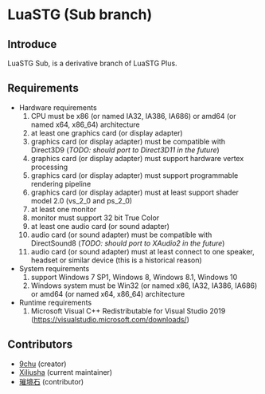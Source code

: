 # LuaSTG (Sub branch)

## Introduce

LuaSTG Sub, is a derivative branch of LuaSTG Plus.  

## Requirements  

* Hardware requirements  
    1. CPU must be x86 (or named IA32, IA386, IA686) or amd64 (or named x64, x86_64) architecture  
    2. at least one graphics card (or display adapter)  
    3. graphics card (or display adapter) must be compatible with Direct3D9 (_TODO: should port to Direct3D11 in the future_)  
    4. graphics card (or display adapter) must support hardware vertex processing  
    5. graphics card (or display adapter) must support programmable rendering pipeline  
    6. graphics card (or display adapter) must at least support shader model 2.0 (vs_2_0 and ps_2_0)  
    7. at least one monitor  
    8. monitor must support 32 bit True Color  
    9. at least one audio card (or sound adapter)  
    10. audio card (or sound adapter) must be compatible with DirectSound8 (_TODO: should port to XAudio2 in the future_)  
    11. audio card (or sound adapter) must at least connect to one speaker, headset or similar device (this is a historical reason)  
* System requirements  
    1. support Windows 7 SP1, Windows 8, Windows 8.1, Windows 10  
    2. Windows system must be Win32 (or named x86, IA32, IA386, IA686) or amd64 (or named x64, x86_64) architecture  
* Runtime requirements  
    1. Microsoft Visual C++ Redistributable for Visual Studio 2019 (https://visualstudio.microsoft.com/downloads/)  

## Contributors

* [9chu](https://github.com/9chu) (creator)  
* [Xiliusha](https://github.com/Xiliusha) (current maintainer)  
* [璀境石](https://github.com/Demonese) (contributor)  
